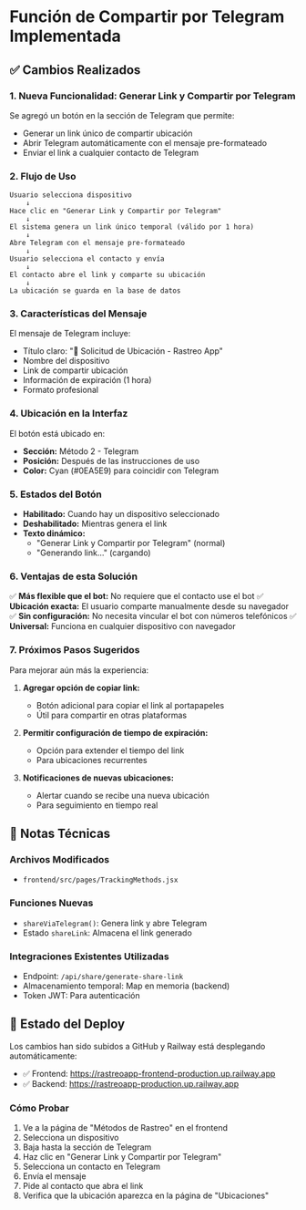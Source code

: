 # Función de Compartir por Telegram Implementada

## ✅ Cambios Realizados

### 1. Nueva Funcionalidad: Generar Link y Compartir por Telegram

Se agregó un botón en la sección de Telegram que permite:
- Generar un link único de compartir ubicación
- Abrir Telegram automáticamente con el mensaje pre-formateado
- Enviar el link a cualquier contacto de Telegram

### 2. Flujo de Uso

```
Usuario selecciona dispositivo
    ↓
Hace clic en "Generar Link y Compartir por Telegram"
    ↓
El sistema genera un link único temporal (válido por 1 hora)
    ↓
Abre Telegram con el mensaje pre-formateado
    ↓
Usuario selecciona el contacto y envía
    ↓
El contacto abre el link y comparte su ubicación
    ↓
La ubicación se guarda en la base de datos
```

### 3. Características del Mensaje

El mensaje de Telegram incluye:
- Título claro: "📍 Solicitud de Ubicación - Rastreo App"
- Nombre del dispositivo
- Link de compartir ubicación
- Información de expiración (1 hora)
- Formato profesional

### 4. Ubicación en la Interfaz

El botón está ubicado en:
- **Sección:** Método 2 - Telegram
- **Posición:** Después de las instrucciones de uso
- **Color:** Cyan (#0EA5E9) para coincidir con Telegram

### 5. Estados del Botón

- **Habilitado:** Cuando hay un dispositivo seleccionado
- **Deshabilitado:** Mientras genera el link
- **Texto dinámico:** 
  - "Generar Link y Compartir por Telegram" (normal)
  - "Generando link..." (cargando)

### 6. Ventajas de esta Solución

✅ **Más flexible que el bot:** No requiere que el contacto use el bot
✅ **Ubicación exacta:** El usuario comparte manualmente desde su navegador
✅ **Sin configuración:** No necesita vincular el bot con números telefónicos
✅ **Universal:** Funciona en cualquier dispositivo con navegador

### 7. Próximos Pasos Sugeridos

Para mejorar aún más la experiencia:

1. **Agregar opción de copiar link:**
   - Botón adicional para copiar el link al portapapeles
   - Útil para compartir en otras plataformas

2. **Permitir configuración de tiempo de expiración:**
   - Opción para extender el tiempo del link
   - Para ubicaciones recurrentes

3. **Notificaciones de nuevas ubicaciones:**
   - Alertar cuando se recibe una nueva ubicación
   - Para seguimiento en tiempo real

## 📝 Notas Técnicas

### Archivos Modificados
- `frontend/src/pages/TrackingMethods.jsx`

### Funciones Nuevas
- `shareViaTelegram()`: Genera link y abre Telegram
- Estado `shareLink`: Almacena el link generado

### Integraciones Existentes Utilizadas
- Endpoint: `/api/share/generate-share-link`
- Almacenamiento temporal: Map en memoria (backend)
- Token JWT: Para autenticación

## 🚀 Estado del Deploy

Los cambios han sido subidos a GitHub y Railway está desplegando automáticamente:
- ✅ Frontend: https://rastreoapp-frontend-production.up.railway.app
- ✅ Backend: https://rastreoapp-production.up.railway.app

### Cómo Probar

1. Ve a la página de "Métodos de Rastreo" en el frontend
2. Selecciona un dispositivo
3. Baja hasta la sección de Telegram
4. Haz clic en "Generar Link y Compartir por Telegram"
5. Selecciona un contacto en Telegram
6. Envía el mensaje
7. Pide al contacto que abra el link
8. Verifica que la ubicación aparezca en la página de "Ubicaciones"

